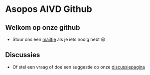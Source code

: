 # Asopos AIVD Github

## Welkom op onze github
- Stuur ons een [mailtje](mailto:aivd@asopos.nl) als je iets nodig hebt 😃

## Discussies
- Of stel een vraag of doe een suggestie op onze [discussiepagina](https://github.com/orgs/aivd-asopos/discussions)
